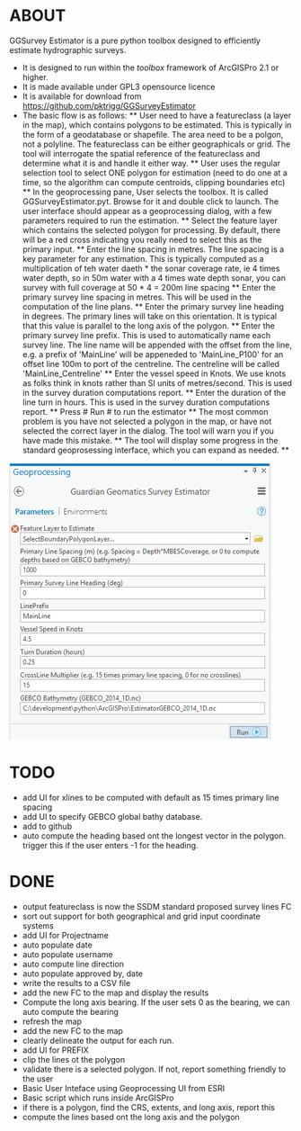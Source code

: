 # ABOUT #
GGSurvey Estimator is a pure python toolbox designed to efficiently estimate hydrographic surveys.
* It is designed to run within the *toolbox* framework of ArcGISPro 2.1 or higher.
* It is made available under GPL3 opensource licence
* It is available for download from https://github.com/pktrigg/GGSurveyEstimator
* The basic flow is as follows:
** User need to have a featureclass (a layer in the map), which contains polygons to be estimated.  This is typically in the form of a geodatabase or shapefile.  The area need to be a polgon, not a polyline.  The featureclass can be either geographicals or grid.  The tool will interrogate the spatial reference of the featureclass and determine what it is and handle it either way.
** User uses the regular selection tool to select ONE polygon for estimation (need to do one at a time, so the algorithm can compute centroids, clipping boundaries etc)
** In the geoprocessing pane, User selects the toolbox.  It is called GGSurveyEstimator.pyt.  Browse for it and double click to launch. The user interface should appear as a geoprocessing dialog, with a few parameters required to run the estimation.
** Select the feature layer which contains the selected polygon for processing. By default, there will be a red cross indicating you really need to select this as the primary input.
** Enter the line spacing in metres.  The line spacing is a key parameter for any estimation.  This is typically computed as a multiplication of teh water daeth * the sonar coverage rate, ie 4 times water depth, so in 50m water with a 4 times wate depth sonar, you can survey with full coverage at 50 * 4 = 200m line spacing
** Enter the primary survey line spacing in metres. This will be used in the computation of the line plans.
** Enter the primary survey line heading in degrees.  The primary lines will take on this orientation.  It is typical that this value is parallel to the long axis of the polygon.
** Enter the primary survey line prefix.  This is used to automatically name each survey line.  The line name will be appended with the offset from the line, e.g. a prefix of 'MainLine' will be appeneded to 'MainLine_P100' for an offset line 100m to port of the centreline.  The centreline will be called 'MainLine_Centreline'
** Enter the vessel speed in Knots. We use knots as folks think in knots rather than SI units of metres/second.  This is used in the survey duration computations report.
** Enter the duration of the line turn in hours.  This is used in the survey duration computations report.
** Press # Run # to run the estimator
** The most common problem is you have not selected a polygon in the map, or have not selected the correct layer in the dialog.  The tool will warn you if you have made this mistake.
** The tool will display some progress in the standard geoprosessing interface, which you can expand as needed.
**



![GitHub Logo](/images/GGSurveyEstimator1.png)


# TODO #
* add UI for xlines to be computed with default as 15 times primary line spacing
* add UI to specify GEBCO global bathy database.
* add to github
* auto compute the heading based ont the longest vector in the polygon. trigger this if the user enters -1 for the heading.

# DONE
* output featureclass is now the SSDM standard proposed survey lines FC
* sort out support for both geographical and grid input coordinate systems
* add UI for Projectname
* auto populate date
* auto populate username
* auto compute line direction
* auto populate approved by, date
* write the results to a CSV file
* add the new FC to the map and display the results
* Compute the long axis bearing.  If the user sets 0 as the bearing, we can auto compute the bearing
* refresh the map
* add the new FC to the map
* clearly delineate the output for each run.
* add UI for PREFIX
* clip the lines ot the polygon
* validate there is a selected polygon.  If not, report something friendly to the user
* Basic User Inteface using Geoprocessing UI from ESRI
* Basic script which runs inside ArcGISPro
* if there is a polygon, find the CRS, extents, and long axis, report this
* compute the lines based ont the long axis and the polygon
